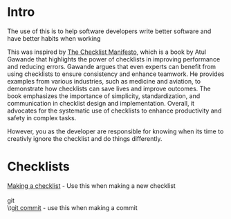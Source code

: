 
# Intro
The use of this is to help software developers write better software and have better habits when working

This was inspired by <a href="https://a.co/d/9DpHQHJ">The Checklist Manifesto</a>, which is a book by Atul 
Gawande that highlights the power of checklists in improving performance and reducing errors. Gawande argues 
that even experts can benefit from using checklists to ensure consistency and enhance teamwork. He provides 
examples from various industries, such as medicine and aviation, to demonstrate how checklists can save lives 
and improve outcomes. The book emphasizes the importance of simplicity, standardization, and communication in 
checklist design and implementation. Overall, it advocates for the systematic use of checklists to enhance 
productivity and safety in complex tasks.

However, you as the developer are responsible for knowing when its time to creativly ignore the checklist and 
do things differently.

# Checklists
<a href='..\checklists\making_a_checklist.txt'>Making a checklist</a> - Use this when making a new checklist<br>
<br>
git<br>
\t<a href='..\checklists\git\git_commit.txt'>git commit</a> - use this when making a commit<br>
<br>
